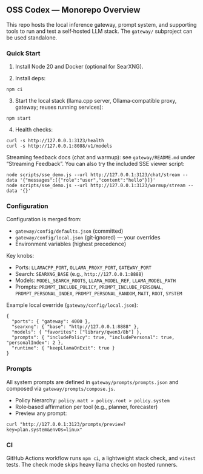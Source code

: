 ## OSS Codex — Monorepo Overview

This repo hosts the local inference gateway, prompt system, and supporting tools to run and test a self‑hosted LLM stack. The `gateway/` subproject can be used standalone.

### Quick Start

1) Install Node 20 and Docker (optional for SearXNG).

2) Install deps:

```
npm ci
```

3) Start the local stack (llama.cpp server, Ollama‑compatible proxy, gateway; reuses running services):

```
npm start
```

4) Health checks:

```
curl -s http://127.0.0.1:3123/health
curl -s http://127.0.0.1:8088/v1/models
```

Streaming feedback docs (chat and warmup): see `gateway/README.md` under “Streaming Feedback”.
You can also try the included SSE viewer script:

```
node scripts/sse_demo.js --url http://127.0.0.1:3123/chat/stream --data '{"messages":[{"role":"user","content":"hello"}]}'
node scripts/sse_demo.js --url http://127.0.0.1:3123/warmup/stream --data '{}'
```

### Configuration

Configuration is merged from:

- `gateway/config/defaults.json` (committed)
- `gateway/config/local.json` (git‑ignored) — your overrides
- Environment variables (highest precedence)

Key knobs:

- Ports: `LLAMACPP_PORT`, `OLLAMA_PROXY_PORT`, `GATEWAY_PORT`
- Search: `SEARXNG_BASE` (e.g., `http://127.0.0.1:8888`)
- Models: `MODEL_SEARCH_ROOTS`, `LLAMA_MODEL_REF`, `LLAMA_MODEL_PATH`
- Prompts: `PROMPT_INCLUDE_POLICY`, `PROMPT_INCLUDE_PERSONAL`, `PROMPT_PERSONAL_INDEX`, `PROMPT_PERSONAL_RANDOM`, `MATT`, `ROOT`, `SYSTEM`

Example local override (`gateway/config/local.json`):

```
{
  "ports": { "gateway": 4000 },
  "searxng": { "base": "http://127.0.0.1:8888" },
  "models": { "favorites": ["library/qwen3/8b"] },
  "prompts": { "includePolicy": true, "includePersonal": true, "personalIndex": 2 },
  "runtime": { "keepLlamaOnExit": true }
}
```

### Prompts

All system prompts are defined in `gateway/prompts/prompts.json` and composed via `gateway/prompts/compose.js`.

- Policy hierarchy: `policy.matt > policy.root > policy.system`
- Role‑based affirmation per tool (e.g., planner, forecaster)
- Preview any prompt:

```
curl "http://127.0.0.1:3123/prompts/preview?key=plan.system&envOs=linux"
```

### CI

GitHub Actions workflow runs `npm ci`, a lightweight stack check, and `vitest` tests. The check mode skips heavy llama checks on hosted runners.
